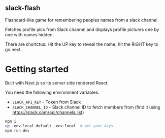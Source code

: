 ## slack-flash

Flashcard-like game for remembering peoples names from a slack channel

Fetches profile pics from Slack channel and displays profile pictures one by one with names hidden.

There are shortctus: Hit the UP key to reveal the name, hit the RIGHT key to go next.


# Getting started
Built with Next.js so its server side rendered React.

You need the following environment variables:
 * `SLACK_API_KEY` - Token from Slack
 * `SLACK_CHANNEL_ID` - Slack channel ID to fetch members from (find it using https://slack.com/api/channels.list)


```bash
npm i
cp .env.local.default .env.local  # get your keys
npm run dev
```

